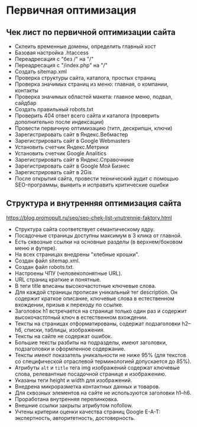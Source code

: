 # Первичная оптимизация
## Чек лист по первичной оптимизации сайта
- Склеить временные домены, определить главный хост
- Базовая настройка .htaccess
- Переадресация с "без /" на "/"
- Переадресация с "/index.php" на "/"
- Создать sitemap.xml
- Проверка структуры сайта, каталога, простых страниц
- Проверка значимых страниц из меню: главная, о компании, контакты
- Проверка значимых областей макета: главное меню, подвал, сайдбар
- Создать правильный robots.txt
- Проверить 404 ответ всего сайта и каталога (проверить дополнительно после
индексации)
- Провести первичную оптимизацию (титл, дескрипшн, ключи)
- Зарегистрировать сайт в Яндекс.Вебмастер
- Зарегистрировать сайт в Google Webmasters
- Установить счетчик Яндекс.Метрики
- Установить счетчик Google Analitics
- Зарегистрировать сайт в Яндекс.Справочнике
- Зарегистрировать сайт в Google Мой Бизнес
- Зарегистрировать сайт в 2Gis
- После открытия сайта, провести технический аудит с помощью SEO-программы, выявить и исправить критические ошибки

## Структура и внутренняя оптимизация сайта
https://blog.promopult.ru/seo/seo-chek-list-vnutrennie-faktory.html

- Структура сайта соответствует семантическому ядру.
- Посадочные страницы доступны максимум в 3 клика от главной.
- Есть сквозные ссылки на основные разделы (в верхнем/боковом меню и футере).
- На всех страницах внедрены "хлебные крошки".
- Создан файл sitemap.xml.
- Создан файл robots.txt.
- Настроены ЧПУ (человекопонятные URL).
- URL страниц краткие и понятные.
- В теги title вписаны высокочастотные ключевые слова.
- Для каждой страницы прописан уникальный тег description. Он содержит краткое
описание, ключевые слова в естественном вхождении, призыв к переходу
по ссылке.
- Заголовок h1 встречается на странице только один раз и содержит
высокочастотный ключ в естественном вхождении.
- Тексты на страницах отформатированы, содержат подзаголовки h2–h6, списки,
таблицы, изображения.
- Тексты на сайте не содержат ошибок.
- Большие тексты разбиты на подразделы, имеют заголовки, подзаголовки
и оформленное содержание.
- Тексты имеют показатель уникальности не ниже 95% (для текстов
со специфической отраслевой терминологией допускается до 85%).
- Атрибуты `alt` и `title` тега img изображений содержат ключевые слова, релевантные посадочной странице и изображению.
- Указаны теги height и width для изображений.
- Внедрена микроразметка контактных данных и товаров.
- Для сквозных элементов на сайте не используются заголовки h1–h6.
- Проработана внутренняя перелинковка.
- Внешние ссылки закрыты атрибутом nofollow.
- Учтены критерии оценки качества страниц Google E-A-T: экспертность, авторитетность, достоверность.
